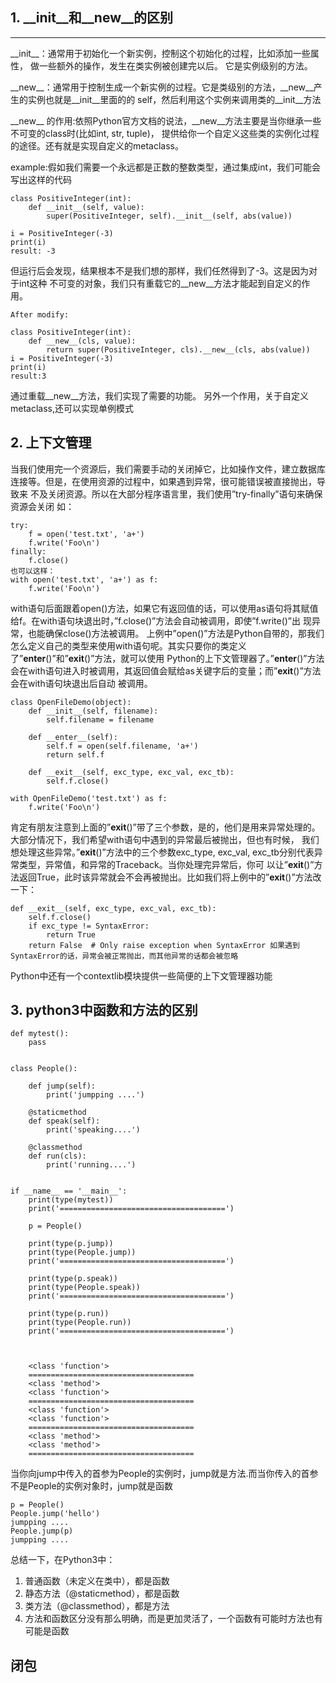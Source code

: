 ## 1. \_\_init\_\_和\_\_new\_\_的区别
***
\_\_init\_\_：通常用于初始化一个新实例，控制这个初始化的过程，比如添加一些属性， 做一些额外的操作，发生在类实例被创建完以后。
它是实例级别的方法。

\_\_new\_\_：通常用于控制生成一个新实例的过程。它是类级别的方法，\_\_new\_\_产生的实例也就是\_\_init\_\_里面的的 self，然后利用这个实例来调用类的\__init__方法

\_\_new\_\_ 的作用:依照Python官方文档的说法，\_\_new\_\_方法主要是当你继承一些不可变的class时(比如int, str, tuple)， 提供给你一个自定义这些类的实例化过程的途径。还有就是实现自定义的metaclass。
    
example:假如我们需要一个永远都是正数的整数类型，通过集成int，我们可能会写出这样的代码
 
    class PositiveInteger(int):
        def __init__(self, value):
            super(PositiveInteger, self).__init__(self, abs(value))
       
    i = PositiveInteger(-3)
    print(i)
    result: -3
    
但运行后会发现，结果根本不是我们想的那样，我们任然得到了-3。这是因为对于int这种 不可变的对象，我们只有重载它的\_\_new\_\_方法才能起到自定义的作用。
    
    After modify:
    
    class PositiveInteger(int):
        def __new__(cls, value):
            return super(PositiveInteger, cls).__new__(cls, abs(value))
    i = PositiveInteger(-3)
    print(i) 
    result:3
    
通过重载\_\_new\_\_方法，我们实现了需要的功能。
另外一个作用，关于自定义metaclass,还可以实现单例模式

## 2. 上下文管理
当我们使用完一个资源后，我们需要手动的关闭掉它，比如操作文件，建立数据库连接等。但是，在使用资源的过程中，如果遇到异常，很可能错误被直接抛出，导致来
不及关闭资源。所以在大部分程序语言里，我们使用”try-finally”语句来确保资源会关闭
如：
    
    try:
        f = open('test.txt', 'a+')
        f.write('Foo\n')
    finally:
        f.close()
    也可以这样：
    with open('test.txt', 'a+') as f:
        f.write('Foo\n')
    
with语句后面跟着open()方法，如果它有返回值的话，可以使用as语句将其赋值给f。在with语句块退出时，”f.close()”方法会自动被调用，即使”f.write()”出
现异常，也能确保close()方法被调用。
上例中”open()”方法是Python自带的，那我们怎么定义自己的类型来使用with语句呢。其实只要你的类定义了”__enter__()”和”__exit__()”方法，就可以使用
Python的上下文管理器了。”__enter__()”方法会在with语句进入时被调用，其返回值会赋给as关键字后的变量；而”__exit__()”方法会在with语句块退出后自动
被调用。
    
    class OpenFileDemo(object):
        def __init__(self, filename):
            self.filename = filename
            
        def __enter__(self):
            self.f = open(self.filename, 'a+')
            return self.f
        
        def __exit__(self, exc_type, exc_val, exc_tb):
            self.f.close()
    
    with OpenFileDemo('test.txt') as f:
        f.write('Foo\n')
    
肯定有朋友注意到上面的”__exit__()”带了三个参数，是的，他们是用来异常处理的。大部分情况下，我们希望with语句中遇到的异常最后被抛出，但也有时候，
我们想处理这些异常。”__exit__()”方法中的三个参数exc_type, exc_val, exc_tb分别代表异常类型，异常值，和异常的Traceback。当你处理完异常后，你可
以让”__exit__()”方法返回True，此时该异常就会不会再被抛出。比如我们将上例中的”__exit__()”方法改一下：
    
    def __exit__(self, exc_type, exc_val, exc_tb):
        self.f.close()
        if exc_type != SyntaxError:
            return True
        return False  # Only raise exception when SyntaxError 如果遇到SyntaxError的话，异常会被正常抛出，而其他异常的话都会被忽略
Python中还有一个contextlib模块提供一些简便的上下文管理器功能
    
## 3. python3中函数和方法的区别

```
def mytest():
    pass


class People():

    def jump(self):
        print('jumpping ....')

    @staticmethod
    def speak(self):
        print('speaking....')

    @classmethod
    def run(cls):
        print('running....')


if __name__ == '__main__':
    print(type(mytest))
    print('=====================================')

    p = People()

    print(type(p.jump))
    print(type(People.jump))
    print('=====================================')

    print(type(p.speak))
    print(type(People.speak))
    print('=====================================')

    print(type(p.run))
    print(type(People.run))
    print('=====================================')
    
    
    
    <class 'function'>
    =====================================
    <class 'method'>
    <class 'function'>
    =====================================
    <class 'function'>
    <class 'function'>
    =====================================
    <class 'method'>
    <class 'method'>
    =====================================
```

当你向jump中传入的首参为People的实例时，jump就是方法.而当你传入的首参不是People的实例对象时，jump就是函数

```
p = People()
People.jump('hello')
jumpping ....
People.jump(p)
jumpping ....
```
总结一下，在Python3中：
1. 普通函数（未定义在类中），都是函数
2. 静态方法（@staticmethod），都是函数
3. 类方法（@classmethod），都是方法
4. 方法和函数区分没有那么明确，而是更加灵活了，一个函数有可能时方法也有可能是函数

## 闭包
